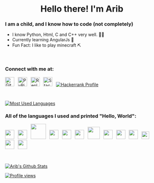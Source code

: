<h1 align="center">Hello there! I'm Arib</h1>

### I am a child, and I know how to code (not completely)

- I know Python, Html, C and C++ very well. 👨‍🎓
- Currently learning AngularJs 💯
- Fun Fact: I like to play minecraft ⛏

<br/>

### Connect with me at:
<a href="https://github.com/arib21"><img src="https://github.githubassets.com/favicons/favicon.png" style="width: 30px;" title="Github Profile"></a>&nbsp;&nbsp;
<a href="https://pypi.org/user/arib21"><img src="https://pypi.org/static/images/favicon.6a76275d.ico" style="width: 30px;" title="PyPi Profile"></a>&nbsp;&nbsp;
<a href="https://repl.it/@arib21"><img src="https://repl.it/public/images/favicon.ico" style="width: 30px;" title="Repl.it Profile"></a>&nbsp;&nbsp;
<a href="https://stackoverflow.com/users/13740561/arib21"><img src="https://cdn.sstatic.net/Sites/stackoverflow/Img/favicon.ico?v=ec617d715196" style="width: 30px;" title="Stack Overflow Profile"></a>&nbsp;&nbsp;
<a href="https://www.hackerrank.com/aribmuhtasim22"><img src="https://i.imgur.com/Y40T8Z2h.png" title="Hackerrank Profile"></a>

<br/>

[![Most Used Languages](https://github-readme-stats.vercel.app/api/top-langs/?username=arib21&layout=compact&theme=radical&hide=css)](https://github.com/arib21)

### All of the languages I used and printed "Hello, World":
<img src="https://i.imgur.com/4Sx2jiN.png" width="30"/>&nbsp;&nbsp;
<img src="https://i.imgur.com/E4WmOmM.png" width="30"/>&nbsp;&nbsp;
<img src="https://i.imgur.com/o26cHFv.png" width="50"/>&nbsp;&nbsp;
<img src="https://i.imgur.com/X2Dmicl.png" width="30"/>&nbsp;&nbsp;
<img src="https://i.imgur.com/s5s647F.png" width="30"/>&nbsp;&nbsp;
<img src="https://i.imgur.com/42LOwKX.png" width="30"/>&nbsp;&nbsp;
<img src="https://i.imgur.com/tzMGZ0i.png" width="40"/>&nbsp;&nbsp;
<img src="https://i.imgur.com/FmFOEqo.png" width="30"/>&nbsp;&nbsp;
<img src="https://i.imgur.com/0hxPjcv.png" width="30"/>&nbsp;&nbsp;
<img src="https://i.imgur.com/PzkGlxM.png" width="30"/>&nbsp;&nbsp;
<img src="https://i.imgur.com/5CzM1Uj.png" width="25"/>&nbsp;&nbsp;
<img src="https://i.imgur.com/mA3TD2F.png" width="30"/>&nbsp;&nbsp;
<img src="https://i.imgur.com/RWX7aIP.png" width="30"/>&nbsp;&nbsp;

<br/>

[![Arib's Github Stats](https://github-readme-stats.vercel.app/api?username=arib21&show_icons=true&theme=radical&layout=compact)](https://github.com/arib21)

[![Profile views](https://gpvc.arturio.dev/arib21)](https://github.com/arib21)
